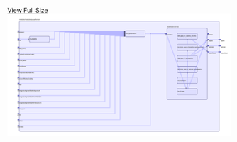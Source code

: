 [View Full Size](https://raw.githubusercontent.com/mingfang/terraform-k8s-modules/master/modules/pulsar/broker/diagram.svg?sanitize=true)<img src="diagram.svg"/>

